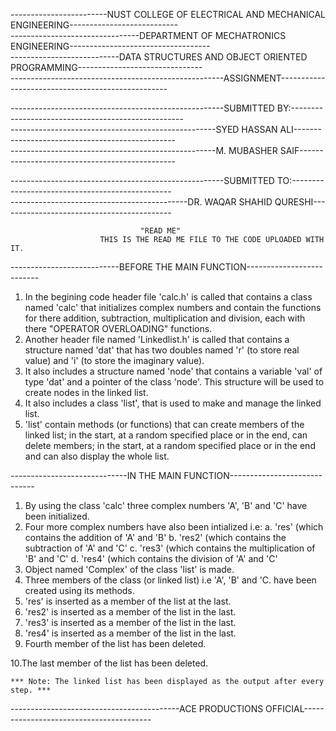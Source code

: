 ------------------------NUST COLLEGE OF ELECTRICAL AND MECHANICAL ENGINEERING---------------------------                    
--------------------------------DEPARTMENT OF MECHATRONICS ENGINEERING-----------------------------------                    
---------------------------DATA STRUCTURES AND OBJECT ORIENTED PROGRAMMING-------------------------------                                        
-----------------------------------------------------ASSIGNMENT--------------------------------------------------                    

-----------------------------------------------------SUBMITTED BY:---------------------------------------------------                    
---------------------------------------------------SYED HASSAN ALI------------------------------------------------                    
---------------------------------------------------M. MUBASHER SAIF-----------------------------------------------

-----------------------------------------------------SUBMITTED TO:------------------------------------------------                    
--------------------------------------------DR. WAQAR SHAHID QURESHI-------------------------------------------


					             "READ ME"
		                THIS IS THE READ ME FILE TO THE CODE UPLOADED WITH IT.


---------------------------BEFORE THE MAIN FUNCTION--------------------------

1. In the begining code header file 'calc.h' is called that contains a class named 'calc' that initializes 
   complex numbers and contain the functions for there addition, subtraction, multiplication and division, 
   each with there "OPERATOR OVERLOADING" functions.
2. Another header file named 'Linkedlist.h' is called that contains a structure named 'dat' that has two 
   doubles named 'r' (to store real value) and 'i' (to store the imaginary value).
3. It also includes a structure named 'node' that contains a variable 'val' of type 'dat' and a pointer of
   the class 'node'. This structure will be used to create nodes in the linked list.
4. It also includes a class 'list', that is used to make and manage the linked list.
5. 'list' contain methods (or functions) that can create members of the linked list; in the start, at a 
   random specified place or in the end, can delete members; in the start, at a random specified place or
   in the end and can also display the whole list.

-----------------------------IN THE MAIN FUNCTION-----------------------------

1. By using the class 'calc' three complex numbers 'A', 'B' and 'C' have been initialized.
2. Four more complex numbers have also been intialized i.e:
	a. 'res' (which contains the addition of 'A' and 'B'
	b. 'res2' (which contains the subtraction of 'A' and 'C'
	c. 'res3' (which contains the multiplication of 'B' and 'C'
	d. 'res4' (which contains the division of 'A' and 'C'
3. Object named 'Complex' of the class 'list' is made.
4. Three members of the class (or linked list) i.e 'A', 'B' and 'C. have been created using its methods.
5. 'res' is inserted as a member of the list at the last.
6. 'res2' is inserted as a member of the list in the last.
7. 'res3' is inserted as a member of the list in the last.
8. 'res4' is inserted as a member of the list in the last.
9. Fourth member of the list has been deleted.

10.The last member of the list has been deleted.
	
	*** Note: The linked list has been displayed as the output after every step. ***

------------------------------------------ACE PRODUCTIONS OFFICIAL----------------------------------------

